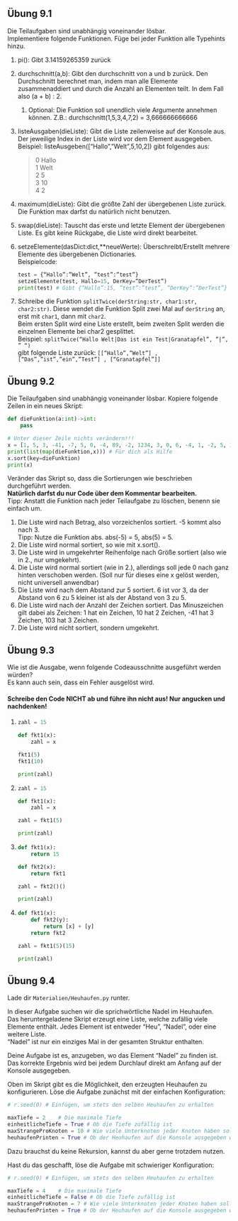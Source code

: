 
## Übung 9.1

Die Teilaufgaben sind unabhängig voneinander lösbar.\
Implementiere folgende Funktionen. Füge bei jeder Funktion alle Typehints hinzu.

1. pi(): Gibt 3.14159265359 zurück 
2. durchschnitt(a,b): Gibt den durchschnitt von a und b zurück. Den Durchschnitt berechnet man, indem man alle Elemente zusammenaddiert und durch die Anzahl an Elementen teilt. In dem Fall also (a + b) : 2. 
   1. Optional: Die Funktion soll unendlich viele Argumente annehmen können. Z.B.: durchschnitt(1,5,3,4,7,2) = 3,666666666666
3. listeAusgaben(dieListe): Gibt die Liste zeilenweise auf der Konsole aus. Der jeweilige Index in der Liste wird vor dem Element ausgegeben.\
Beispiel: listeAusgeben([“Hallo”,”Welt”,5,10,2]) gibt folgendes aus:
    > 0 Hallo\
    1 Welt\
    2 5\
    3 10\
    4 2

4. maximum(dieListe): Gibt die größte Zahl der übergebenen Liste zurück. Die Funktion max darfst du natürlich nicht benutzen.
5. swap(dieListe): Tauscht das erste und letzte Element der übergebenen Liste. Es gibt keine Rückgabe, die Liste wird direkt bearbeitet.
6. setzeElemente(dasDict:dict,**neueWerte): Überschreibt/Erstellt mehrere Elemente des übergebenen Dictionaries.\
Beispielcode:
    ```py
    test = {“Hallo”:”Welt”, ”test”:”test”}
    setzeElemente(test, Hallo=15, DerKey=”DerTest”)
    print(test) # Gibt {“Hallo”:15, ”test”:”test”, ”DerKey”:”DerTest”} aus.
    ```


7. Schreibe die Funktion `splitTwice(derString:str, char1:str, char2:str)`. 
Diese wendet die Funktion Split zwei Mal auf `derString` an, erst mit `char1`, dann mit `char2`.\
Beim ersten Split wird eine Liste erstellt, beim zweiten Split werden die einzelnen Elemente bei char2 gesplittet.\
Beispiel: `splitTwice(“Hallo Welt|Das ist ein Test|Granatapfel”, ”|”, ” “)`\
gibt folgende Liste zurück: `[[“Hallo”,”Welt”] , [“Das”,”ist”,”ein”,”Test”] , [“Granatapfel”]]`



## Übung 9.2

Die Teilaufgaben sind unabhängig voneinander lösbar.
Kopiere folgende Zeilen in ein neues Skript:
```py
def dieFunktion(a:int)->int:
	pass

# Unter dieser Zeile nichts verändern!!!
x = [1, 5, 3, -41, -7, 5, 0, -4, 89, -2, 1234, 3, 0, 6, -4, 1, -2, 5, 10, -25, 103]
print(list(map(dieFunktion,x))) # Für dich als Hilfe
x.sort(key=dieFunktion)
print(x)
```

Veränder das Skript so, dass die Sortierungen wie beschrieben durchgeführt werden.\
**Natürlich darfst du nur Code über dem Kommentar bearbeiten.**\
Tipp: Anstatt die Funktion nach jeder Teilaufgabe zu löschen, benenn sie einfach um.

1. Die Liste wird nach Betrag, also vorzeichenlos sortiert. -5 kommt also nach 3.\
Tipp: Nutze die Funktion abs. abs(-5) = 5, abs(5) = 5.
2. Die Liste wird normal sortiert, so wie mit x.sort().
3. Die Liste wird in umgekehrter Reihenfolge nach Größe sortiert (also wie in 2., nur umgekehrt).
4. Die Liste wird normal sortiert (wie in 2.), allerdings soll jede 0 nach ganz hinten verschoben werden. (Soll nur für dieses eine x gelöst werden, nicht universell anwendbar)
5. Die Liste wird nach dem Abstand zur 5 sortiert. 6 ist vor 3, da der Abstand von 6 zu 5 kleiner ist als der Abstand von 3 zu 5.
6. Die Liste wird nach der Anzahl der Zeichen sortiert. Das Minuszeichen gilt dabei als Zeichen: 1 hat ein Zeichen, 10 hat 2 Zeichen, -41 hat 3 Zeichen, 103 hat 3 Zeichen.
7. Die Liste wird nicht sortiert, sondern umgekehrt.




## Übung 9.3

Wie ist die Ausgabe, wenn folgende Codeausschnitte ausgeführt werden würden?\
Es kann auch sein, dass ein Fehler ausgelöst wird.
#### **Schreibe den Code NICHT ab und führe ihn nicht aus! Nur angucken und nachdenken!**


1. 
    ```py
    zahl = 15
    
    def fkt1(x):
        zahl = x
    
    fkt1(5)
    fkt1(10)
    
    print(zahl)
    ```

2. 
    ```py
    zahl = 15
    
    def fkt1(x):
        zahl = x
    
    zahl = fkt1(5)
    
    print(zahl)
    ```

3. 
    ```py
    def fkt1(x):
        return 15
    
    def fkt2(x):
        return fkt1
    
    zahl = fkt2()()
    
    print(zahl)
    ```

4. 
    ```py
    def fkt1(x):
        def fkt2(y):
            return [x] + [y]
        return fkt2
    
    zahl = fkt1(5)(15)
    
    print(zahl)
    ```


## Übung 9.4

Lade dir `Materialien/Heuhaufen.py` runter.

In dieser Aufgabe suchen wir die sprichwörtliche Nadel im Heuhaufen.\
Das heruntergeladene Skript erzeugt eine Liste, welche zufällig viele Elemente enthält. Jedes Element ist entweder “Heu”, “Nadel”, oder eine weitere Liste.\
“Nadel” ist nur ein einziges Mal in der gesamten Struktur enthalten.

Deine Aufgabe ist es, anzugeben, wo das Element “Nadel” zu finden ist.
Das korrekte Ergebnis wird bei jedem Durchlauf direkt am Anfang auf der Konsole ausgegeben.

Oben im Skript gibt es die Möglichkeit, den erzeugten Heuhaufen zu konfigurieren.
Löse die Aufgabe zunächst mit der einfachen Konfiguration:

```py
# r.seed(0) # Einfügen, um stets den selben Heuhaufen zu erhalten

maxTiefe = 2    # Die maximale Tiefe
einheitlicheTiefe = True # Ob die Tiefe zufällig ist
maxStrangeProKnoten = 10 # Wie viele Unterknoten jeder Knoten haben soll
heuhaufenPrinten = True # Ob der Heuhaufen auf die Konsole ausgegeben werden soll
```

Dazu brauchst du keine Rekursion, kannst du aber gerne trotzdem nutzen.

Hast du das geschafft, löse die Aufgabe mit schwieriger Konfiguration:

```py
# r.seed(0) # Einfügen, um stets den selben Heuhaufen zu erhalten

maxTiefe = 4    # Die maximale Tiefe
einheitlicheTiefe = False # Ob die Tiefe zufällig ist
maxStrangeProKnoten = 7 # Wie viele Unterknoten jeder Knoten haben soll
heuhaufenPrinten = True # Ob der Heuhaufen auf die Konsole ausgegeben werden soll
```








